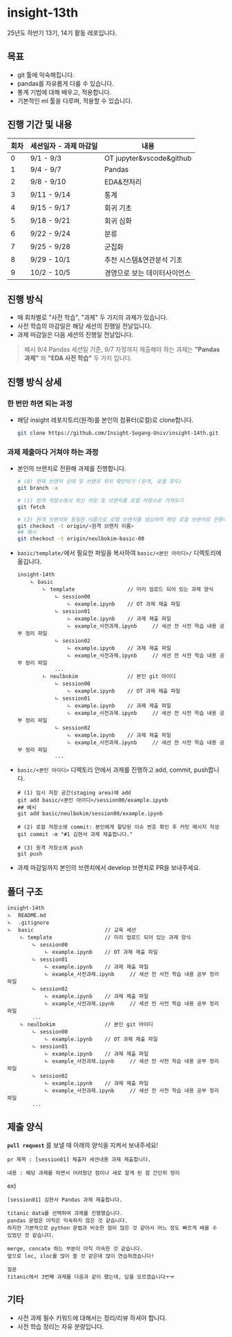 # insight-13th
25년도 하반기 13기, 14기 활동 레포입니다.

## 목표
- git 툴에 익숙해집니다.
- pandas를 자유롭게 다룰 수 있습니다.
- 통계 기법에 대해 배우고, 적용합니다.
- 기본적인 ml 툴을 다루며, 적용할 수 있습니다.

## 진행 기간 및 내용
| 회차 | 세션일자 - 과제 마감일 | 내용 |
| --- | --- | --- |
| 0 | 9/1 - 9/3 | OT jupyter&vscode&github |
| 1 | 9/4 - 9/7 | Pandas |
| 2 | 9/8 - 9/10 | EDA&전처리 |
| 3 | 9/11 - 9/14 | 통계 |
| 4 | 9/15 - 9/17 | 회귀 기초 |
| 5 | 9/18 - 9/21 | 회귀 심화 |
| 6 | 9/22 - 9/24 | 분류 |
| 7 | 9/25 - 9/28 | 군집화 |
| 8 | 9/29 - 10/1 | 추천 시스템&연관분석 기초 |
| 9 | 10/2 - 10/5 | 경영으로 보는 데이터사이언스 |

## 진행 방식
- 매 회차별로 "사전 학습", "과제" 두 가지의 과제가 있습니다.
- 사전 학습의 마감일은 해당 세션의 진행일 전날입니다.
- 과제 마감일은 다음 세션의 진행일 전날입니다.

>예시
9/4 Pandas 세션일 기준, 9/7 자정까지 제출해야 하는 과제는 
**"Pandas 과제"** 와 **"EDA 사전 학습"** 두 가지 입니다.

## 진행 방식 상세
### 한 번만 하면 되는 과정
  - 해당 insight 레포지토리(원격)를 본인의 컴퓨터(로컬)로 clone합니다.
    ```bash
    git clone https://github.com/Insight-Sogang-Univ/insight-14th.git
    ```
  
### 과제 제출마다 거쳐야 하는 과정
  - 본인의 브랜치로 전환해 과제를 진행합니다.
    ```bash
    # (0) 현재 브랜치 상태 및 브랜치 위치 확인하기 (원격, 로컬 모두)
    git branch -a

    # (1) 원격 저장소에서 최신 커밋 및 브랜치를 로컬 저장소로 가져오기
    git fetch

    # (2) 원격 브랜치와 동일한 이름으로 로컬 브랜치를 생성하여 해당 로컬 브랜치로 전환하기
    git checkout -t origin/<원격 브랜치 이름>
    ## 예시
    git checkout -t origin/neulbokim-basic-00
    ```
  - `basic/template/`에서 필요한 파일을 복사하여 `basic/<본인 아이디>/` 디렉토리에 옮깁니다.
    ```plain text
    insight-14th
        ㄴ basic
            ㄴ template                 // 미리 업로드 되어 있는 과제 양식
                ㄴ session00
                    ㄴ example.ipynb    // OT 과제 제출 파일
                ㄴ session01
                    ㄴ example.ipynb    // 과제 제출 파일
                    ㄴ example_사전과제.ipynb     // 세션 전 사전 학습 내용 공부 정리 파일
                ㄴ session02
                    ㄴ example.ipynb    // 과제 제출 파일
                    ㄴ example_사전과제.ipynb     // 세션 전 사전 학습 내용 공부 정리 파일
                ...
            ㄴ neulbokim                // 본인 git 아이디
                ㄴ session00
                    ㄴ example.ipynb    // OT 과제 제출 파일
                ㄴ session01
                    ㄴ example.ipynb    // 과제 제출 파일
                    ㄴ example_사전과제.ipynb     // 세션 전 사전 학습 내용 공부 정리 파일
                ㄴ session02
                    ㄴ example.ipynb    // 과제 제출 파일
                    ㄴ example_사전과제.ipynb     // 세션 전 사전 학습 내용 공부 정리 파일
                ...
      ```
  - `basic/<본인 아이디>` 디렉토리 안에서 과제를 진행하고 add, commit, push합니다.
    ```git bash
    # (1) 임시 저장 공간(staging area)에 add
    git add basic/<본인 아이디>/session00/example.ipynb
    ## 예시
    git add basic/neulbokim/session00/example.ipynb

    # (2) 로컬 저장소에 commit: 본인에게 할당된 이슈 번호 확인 후 커밋 메시지 작성
    git commit -m "#1 김현서 과제 제출합니다."

    # (3) 원격 저장소에 push
    git push
    ```
  - 과제 마감일까지 본인의 브랜치에서 develop 브랜치로 PR을 보내주세요.


## 폴더 구조
```
insight-14th
ㄴ  README.md
ㄴ  .gitignore
ㄴ  basic                       // 교육 세션
    ㄴ template                 // 미리 업로드 되어 있는 과제 양식
        ㄴ session00
            ㄴ example.ipynb    // OT 과제 제출 파일
        ㄴ session01
            ㄴ example.ipynb    // 과제 제출 파일
            ㄴ example_사전과제.ipynb     // 세션 전 사전 학습 내용 공부 정리 파일
        ㄴ session02
            ㄴ example.ipynb    // 과제 제출 파일
            ㄴ example_사전과제.ipynb     // 세션 전 사전 학습 내용 공부 정리 파일
        ...
    ㄴ neulbokim                // 본인 git 아이디
        ㄴ session00
            ㄴ example.ipynb    // OT 과제 제출 파일
        ㄴ session01
            ㄴ example.ipynb    // 과제 제출 파일
            ㄴ example_사전과제.ipynb     // 세션 전 사전 학습 내용 공부 정리 파일
        ㄴ session02
            ㄴ example.ipynb    // 과제 제출 파일
            ㄴ example_사전과제.ipynb     // 세션 전 사전 학습 내용 공부 정리 파일
        ...
```

## 제출 양식
**`pull request`** 를 보낼 때 아래의 양식을 지켜서 보내주세요!
```
pr 제목 : [session01] 제출자 세션내용 과제 제출합니다.

내용 : 해당 과제를 하면서 어려웠던 점이나 새로 알게 된 점 간단히 정리
```

ex)
```
[session01] 김현서 Pandas 과제 제출합니다.

titanic data를 선택하여 과제를 진행했습니다.
pandas 문법은 아직은 익숙하지 않은 것 같습니다.
하지만 기본적으로 python 문법과 비슷한 점이 많은 것 같아서 어느 정도 빠르게 배울 수 있었던 것 같습니다.

merge, concate 하는 부분이 아직 미숙한 것 같습니다.
앞으로 loc, iloc를 많이 쓸 것 같은데 많이 연습하겠습니다!

질문
titanic에서 3번째 과제를 다음과 같이 했는데, 답을 모르겠습니다ㅜㅠ
```

## 기타
- 사전 과제 필수 키워드에 대해서는 정리/리뷰 하셔야 합니다.
- 사전 학습 정리는 자유 분량입니다.